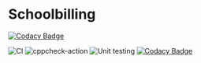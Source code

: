 # Schoolbilling

[![Codacy Badge](https://api.codacy.com/project/badge/Grade/d89472272c80427aa556be3d2a31ea57)](https://app.codacy.com/gh/stepin105061/Schoolbilling?utm_source=github.com&utm_medium=referral&utm_content=stepin105061/Schoolbilling&utm_campaign=Badge_Grade)

![CI](https://github.com/stepin105061/Schoolbilling/workflows/CI/badge.svg)
![cppcheck-action](https://github.com/stepin105061/Schoolbilling/workflows/cppcheck-action/badge.svg)
![Unit testing](https://github.com/stepin105061/Schoolbilling/workflows/Unit%20testing/badge.svg)
[![Codacy Badge](https://api.codacy.com/project/badge/Grade/d89472272c80427aa556be3d2a31ea57)](https://app.codacy.com/gh/stepin105061/Schoolbilling?utm_source=github.com&utm_medium=referral&utm_content=stepin105061/Schoolbilling&utm_campaign=Badge_Grade)


